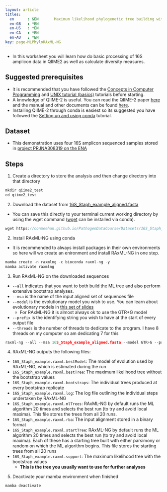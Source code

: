 ```yaml
---
layout: article
titles:
  en      : &EN       Maximum likelihood phylogenetic tree building with RAxML-ng (via UNIX/conda)
  en-GB   : *EN
  en-US   : *EN
  en-CA   : *EN
  en-AU   : *EN
key: page-MLPhyloRAxML-NG
---
```


*	In this worksheet you will learn how do basic processing of 16S amplicon data in QIIME2 as well as calculate diversity measures.

## Suggested prerequisites
* It is recommended that you have followed the [Concepts in Computer Programming](https://conmeehan.github.io/PathogenDataCourse/ConceptsInComputerProgramming) and [UNIX tutorial (basics)](https://conmeehan.github.io/UNIXtutorial) tutorials before starting.
* A knowledge of QIIME-2 is useful. You can read the QIIME-2 paper [here](https://www.nature.com/articles/s41587-019-0209-9) and the manual and other documents can be found [here](https://docs.qiime2.org/2023.5/). 
* Installing QIIME-2 through conda is easiest so its suggested you have followed the [Setting up and using conda](https://conmeehan.github.io/PathogenDataCourse/CondaInstallAndUse) tutorial.



## Dataset
*	This demonstration uses four 16S amplicon sequenced samples stored in [project PRJNA308319 on the ENA](https://www.ebi.ac.uk/ena/browser/view/PRJNA308319)

## Steps
1. Create a directory to store the analysis and then change directory into that directory

```c
mkdir qiime2_test
cd qiime2_test
```

2. Download the dataset from [16S_Staph_example_aligned.fasta](https://conmeehan.github.io/PathogenDataCourse/Datasets/16S_Staph_example_aligned.fasta)
* You can save this directly to your terminal current working directory by using the wget command ([wget](https://anaconda.org/anaconda/wget) can be installed via conda).

```c
wget https://conmeehan.github.io/PathogenDataCourse/Datasets/16S_Staph_example_aligned.fasta
```


2. Install RAxML-NG using conda
  * It is recommended to always install packages in their own environments so here will we create an enironment and install RAxML-NG in one step. 
```c
mamba create -n raxmlng -c bioconda raxml-ng -y
mamba activate raxmlng
```

3. Run RAxML-NG on the downloaded sequences

* `--all` indicates that you want to both build the ML tree and also perform extensive bootstrap analyses. 
* `--msa` is the name of the input aligned set of sequences file
* `--model` is the evolutionary model you wish to use. You can learn about evolutionary models in [this set of slides](https://conmeehan.github.io/PathogenDataCourse//SlideSets/ModelsOfEvolution.pptx)
	* For RAxML-NG it is almost always ok to use the GTR+G model
*  `--prefix` is the identifying string you wish to have at the start of every output file
*	`--threads` is the number of threads to dedicate to the program. I have 8 threads on my computer so am dedicating 7 for this
```c
raxml-ng --all --msa 16S_Staph_example_aligned.fasta --model GTR+G --prefix 16S_Staph_example --threads 7
```

4. RAxML-NG outputs the following files:
* `16S_Staph_example.raxml.bestModel`: The model of evolution used by RAxML-NG, which is estimated during the run
* `16S_Staph_example.raxml.bestTree`: The maximum likelihood tree without the bootstrap values
* `16S_Staph_example.raxml.bootstraps`: The individual trees produced at every bootstrap replicate
* `16S_Staph_example.raxml.log`: The log file outlining the individual steps undertaken by RAxML-NG
* `16S_Staph_example.raxml.mlTrees`: RAxML-NG by default runs the ML algorithm 20 times and selects the best run (to try and avoid local maxima). This file stores the trees from all 20 runs.
* `16S_Staph_example.raxml.rba`: The input alignment stored in a binary format
* `16S_Staph_example.raxml.startTree`: RAxML-NG by default runs the ML algorithm 20 times and selects the best run (to try and avoid local maxima). Each of these has a starting tree built with either parsimony or random on which the ML algorithm begins. This file stores the starting trees from all 20 runs
* `16S_Staph_example.raxml.support`: The maximum likelihood tree with the bootstrap values
	* **This is the tree you usually want to use for further analyses**

5. Deactivate your mamba environment when finished
```c
mamba deactivate
```